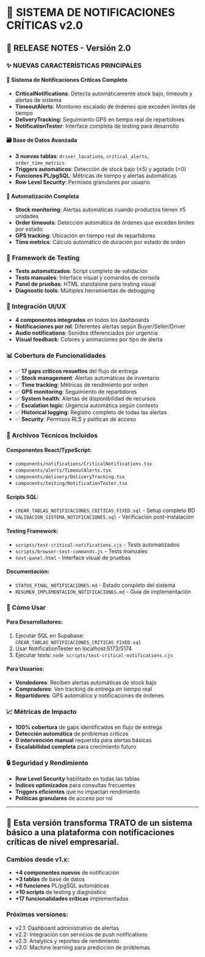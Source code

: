 # 🚀 SISTEMA DE NOTIFICACIONES CRÍTICAS v2.0

## 🎯 RELEASE NOTES - Versión 2.0

### ✨ NUEVAS CARACTERÍSTICAS PRINCIPALES

#### 🚨 Sistema de Notificaciones Críticas Completo
- **CriticalNotifications**: Detecta automáticamente stock bajo, timeouts y alertas de sistema
- **TimeoutAlerts**: Monitoreo escalado de órdenes que exceden límites de tiempo
- **DeliveryTracking**: Seguimiento GPS en tiempo real de repartidores
- **NotificationTester**: Interface completa de testing para desarrollo

#### 🗃️ Base de Datos Avanzada
- **3 nuevas tablas**: `driver_locations`, `critical_alerts`, `order_time_metrics`
- **Triggers automáticos**: Detección de stock bajo (≤5) y agotado (=0)
- **Funciones PL/pgSQL**: Métricas de tiempo y alertas automáticas
- **Row Level Security**: Permisos granulares por usuario

#### 🔄 Automatización Completa
- **Stock monitoring**: Alertas automáticas cuando productos tienen ≤5 unidades
- **Order timeouts**: Detección automática de órdenes que exceden límites por estado
- **GPS tracking**: Ubicación en tiempo real de repartidores
- **Time metrics**: Cálculo automático de duración por estado de orden

### 🧪 Framework de Testing
- **Tests automatizados**: Script completo de validación
- **Tests manuales**: Interface visual y comandos de consola
- **Panel de pruebas**: HTML standalone para testing visual
- **Diagnostic tools**: Múltiples herramientas de debugging

### 🎨 Integración UI/UX
- **4 componentes integrados** en todos los dashboards
- **Notificaciones por rol**: Diferentes alertas según Buyer/Seller/Driver
- **Audio notifications**: Sonidos diferenciados por urgencia
- **Visual feedback**: Colores y animaciones por tipo de alerta

### 📊 Cobertura de Funcionalidades
- ✅ **17 gaps críticos resueltos** del flujo de entrega
- ✅ **Stock management**: Alertas automáticas de inventario
- ✅ **Time tracking**: Métricas de rendimiento por orden
- ✅ **GPS monitoring**: Seguimiento de repartidores
- ✅ **System health**: Alertas de disponibilidad de recursos
- ✅ **Escalation logic**: Urgencia automática según contexto
- ✅ **Historical logging**: Registro completo de todas las alertas
- ✅ **Security**: Permisos RLS y políticas de acceso

### 🔧 Archivos Técnicos Incluidos

#### Componentes React/TypeScript:
- `components/notifications/CriticalNotifications.tsx`
- `components/alerts/TimeoutAlerts.tsx`
- `components/delivery/DeliveryTracking.tsx`
- `components/testing/NotificationTester.tsx`

#### Scripts SQL:
- `CREAR_TABLAS_NOTIFICACIONES_CRITICAS_FIXED.sql` - Setup completo BD
- `VALIDACION_SISTEMA_NOTIFICACIONES.sql` - Verificación post-instalación

#### Testing Framework:
- `scripts/test-critical-notifications.cjs` - Tests automatizados
- `scripts/browser-test-commands.js` - Tests manuales
- `test-panel.html` - Interface visual de pruebas

#### Documentación:
- `STATUS_FINAL_NOTIFICACIONES.md` - Estado completo del sistema
- `RESUMEN_IMPLEMENTACION_NOTIFICACIONES.md` - Guía de implementación

### 🚀 Cómo Usar

#### Para Desarrolladores:
1. Ejecutar SQL en Supabase: `CREAR_TABLAS_NOTIFICACIONES_CRITICAS_FIXED.sql`
2. Usar NotificationTester en localhost:5173/5174
3. Ejecutar tests: `node scripts/test-critical-notifications.cjs`

#### Para Usuarios:
- **Vendedores**: Reciben alertas automáticas de stock bajo
- **Compradores**: Ven tracking de entrega en tiempo real
- **Repartidores**: GPS automático y notificaciones de órdenes

### 📈 Métricas de Impacto
- **100% cobertura** de gaps identificados en flujo de entrega
- **Detección automática** de problemas críticos
- **0 intervención manual** requerida para alertas básicas
- **Escalabilidad completa** para crecimiento futuro

### 🔒 Seguridad y Rendimiento
- **Row Level Security** habilitado en todas las tablas
- **Índices optimizados** para consultas frecuentes
- **Triggers eficientes** que no impactan rendimiento
- **Políticas granulares** de acceso por rol

---

## 🎉 Esta versión transforma TRATO de un sistema básico a una plataforma con notificaciones críticas de nivel empresarial.

### Cambios desde v1.x:
- **+4 componentes nuevos** de notificación
- **+3 tablas** de base de datos
- **+6 funciones** PL/pgSQL automáticas
- **+10 scripts** de testing y diagnóstico
- **+17 funcionalidades críticas** implementadas

### Próximas versiones:
- v2.1: Dashboard administrativo de alertas
- v2.2: Integración con servicios de push notifications
- v2.3: Analytics y reportes de rendimiento
- v3.0: Machine learning para predicción de problemas
